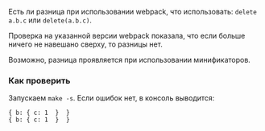 Есть ли разница при использовании webpack,
что использовать: `delete a.b.c` или `delete(a.b.c)`.

Проверка на указанной версии webpack показала,
что если больше ничего не навешано сверху,
то разницы нет.

Возможно, разница проявляется при использовании минификаторов.

### Как проверить

Запускаем `make -s`.
Если ошибок нет, в консоль выводится:

```
{ b: { c: 1  }  }
{ b: { c: 1  }  }
```
